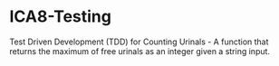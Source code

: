 # ICA8-Testing
Test Driven Development (TDD) for Counting Urinals - A function that returns the maximum of free urinals as an integer given a string input.
